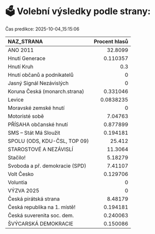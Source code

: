 # 🗳️ Volební výsledky podle strany:

Čas predikce: 2025-10-04_15:15:06

| NAZ_STRANA                     |   Procent hlasů |
|:-------------------------------|----------------:|
| ANO 2011                       |      32.8099    |
| Hnutí Generace                 |       0.110357  |
| Hnutí Kruh                     |       0.3       |
| Hnutí občanů a podnikatelů     |       0         |
| Jasný Signál Nezávislých       |       0         |
| Koruna Česká (monarch.strana)  |       0.331046  |
| Levice                         |       0.0838235 |
| Moravské zemské hnutí          |       0         |
| Motoristé sobě                 |       7.04763   |
| PŘÍSAHA občanské hnutí         |       0.877899  |
| SMS – Stát Má Sloužit          |       0.194181  |
| SPOLU (ODS, KDU-ČSL, TOP 09)   |      25.412     |
| STAROSTOVÉ A NEZÁVISLÍ         |      11.3064    |
| Stačilo!                       |       5.18279   |
| Svoboda a př. demokracie (SPD) |       7.41107   |
| Volt Česko                     |       0.129706  |
| Voluntia                       |       0         |
| VÝZVA 2025                     |       0         |
| Česká pirátská strana          |       8.48179   |
| Česká republika na 1. místě!   |       0.194181  |
| Česká suverenita soc. dem.     |       0.240063  |
| ŠVÝCARSKÁ DEMOKRACIE           |       0.150086  |